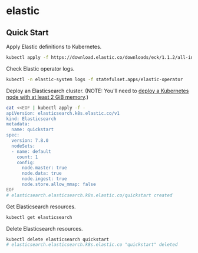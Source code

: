 # elastic

## Quick Start

Apply Elastic definitions to Kubernetes.

```sh
kubectl apply -f https://download.elastic.co/downloads/eck/1.1.2/all-in-one.yaml
```

Check Elastic operator logs.

```sh
kubectl -n elastic-system logs -f statefulset.apps/elastic-operator
```

Deploy an Elasticsearch cluster. (NOTE: You'll need to [deploy a Kubernetes node with at least
2 GiB memory](minikube.md#start).)

```sh
cat <<EOF | kubectl apply -f -
apiVersion: elasticsearch.k8s.elastic.co/v1
kind: Elasticsearch
metadata:
  name: quickstart
spec:
  version: 7.8.0
  nodeSets:
  - name: default
    count: 1
    config:
      node.master: true
      node.data: true
      node.ingest: true
      node.store.allow_mmap: false
EOF
# elasticsearch.elasticsearch.k8s.elastic.co/quickstart created
```

Get Elasticsearch resources.

```sh
kubectl get elasticsearch
```

Delete Elasticsearch resources.

```sh
kubectl delete elasticsearch quickstart
# elasticsearch.elasticsearch.k8s.elastic.co "quickstart" deleted
```
